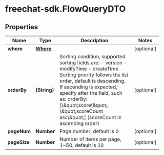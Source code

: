 # freechat-sdk.FlowQueryDTO

## Properties

Name | Type | Description | Notes
------------ | ------------- | ------------- | -------------
**where** | [**Where**](Where.md) |  | [optional] 
**orderBy** | **[String]** | Sorting condition, supported sorting fields are: - version - modifyTime - createTime  Sorting priority follows the list order, default is descending. If ascending is expected, specify after the field, such as: orderBy: [\\\&quot;score\\\&quot;, \\\&quot;scoreCount asc\\\&quot;] (scoreCount in ascending order)  | [optional] 
**pageNum** | **Number** | Page number, default is 0 | [optional] 
**pageSize** | **Number** | Number of items per page, 1~50, default is 10 | [optional] 


